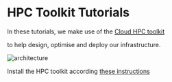 # HPC Toolkit Tutorials

In these tutorials, we make use of the
[Cloud HPC toolkit](https://cloud.google.com/hpc-toolkit/docs/overview)

to help design, optimise
and deploy our infrastructure.

![architecture](https://cloud.google.com/hpc-toolkit/images/cloud-hpc-toolkit-arch.png)

Install the HPC toolkit according [these instructions](https://cloud.google.com/hpc-toolkit/docs/setup/configure-environment)